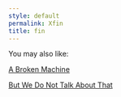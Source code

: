 ```yaml
---
style: default
permalink: Xfin
title: fin
---
```

You may also like:

[A Broken Machine](http://scp-wiki.net/a-broken-machine)

[But We Do Not Talk About That](http://scp-wiki.net/but-we-do-not-talk-about-that)
